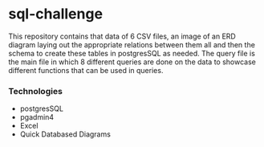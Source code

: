 # sql-challenge
This repository contains that data of 6 CSV files, an image of an ERD diagram laying out the appropriate relations between them all and then the schema to create these tables in postgresSQL as needed. The query file is the main file in which 8 different queries are done on the data to showcase different functions that can be used in queries.

### Technologies
* postgresSQL
* pgadmin4
* Excel
* Quick Databased Diagrams